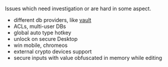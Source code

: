 Issues which need investigation or are hard in some aspect.

- different db providers, like [vault](http://vaultproject.io)
- ACLs, multi-user DBs
- global auto type hotkey
- unlock on secure Desktop
- win mobile, chromeos
- external crypto devices support
- secure inputs with value obfuscated in memory while editing